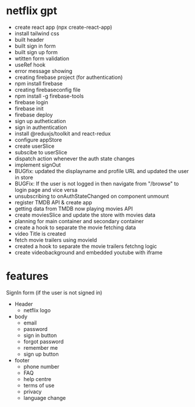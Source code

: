 # netflix gpt

- create react app (npx create-react-app)
- install tailwind css
- built header
- built sign in form
- built sign up form
- wtitten form validation
- useRef hook
- error message showing
- creating firebase project (for authentication)
- npm install firebase
- creating firebaseconfig file
- npm install -g firebase-tools
- firebase login
- firebase init
- firebase deploy
- sign up authetication
- sign in authentication
- install @reduxjs/toolkit and react-redux
- configure appStore
- create userSlice
- subscibe to userSlice
- dispatch action whenever the auth state changes
- implement signOut
- BUGfix: updated the displayname and profile URL and updated the user in store
- BUGFix: If the user is not logged in then navigate from "/browse" to login page and vice versa
- unsubscribing to onAuthStateChanged on component unmount
- register TMDB API & create app
- getting data from TMDB now playing movies API
- create moviesSlice and update the store with movies data
- planning for main container and secondary container
-  create a hook to separate the movie fetching data
- video Title is created
- fetch movie trailers using movieId
- created a hook to separate the movie trailers fetchng logic
- create videobackground and embedded youtube with iframe



# features

SignIn form (if the user is not signed in)
  - Header
    - netflix logo
  - body
    - email
    - password
    - sign in button
    - forgot password
    - remember me
    - sign up button
  - footer
    - phone number
    - FAQ
    - help centre
    - terms of use
    - privacy
    - language change